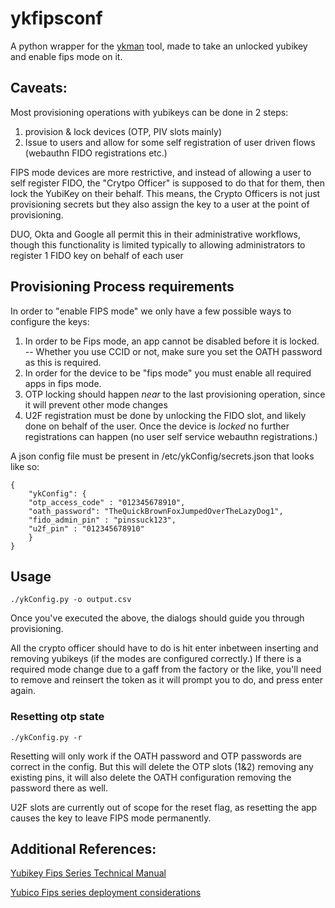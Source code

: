 # ykfipsconf
A python wrapper for the [ykman](https://github.com/Yubico/yubikey-manager) tool, made to take an unlocked yubikey and enable fips mode on it.

## Caveats:
Most provisioning operations with yubikeys can be done in 2 steps:
1. provision & lock devices (OTP, PIV slots mainly)
2. Issue to users and allow for some self registration of user driven flows (webauthn FIDO registrations etc.)

FIPS mode devices are more restrictive, and instead of allowing a user to self register FIDO, the "Crytpo Officer" is supposed to do that for them, then lock the YubiKey on their behalf.  This means, the Crypto Officers is not just provisioning secrets but they also assign the key to a user at the point of provisioning.

DUO, Okta and Google all permit this in their administrative workflows, though this functionality is limited typically to allowing administrators to register 1 FIDO key on behalf of each user

## Provisioning Process requirements
In order to "enable FIPS mode" we only have a few possible ways to configure the keys:
1. In order to be Fips mode, an app cannot be disabled before it is locked. -- Whether you use CCID or not, make sure you set the OATH password as this is required.
2. In order for the device to be "fips mode" you must enable all required apps in fips mode.
3. OTP locking should happen *near* to the last provisioning operation, since it will prevent other mode changes
4. U2F registration must be done by unlocking the FIDO slot, and likely done on behalf of the user.  Once the device is *locked* no further registrations can happen (no user self service webauthn registrations.)

A json config file must be present in /etc/ykConfig/secrets.json that looks like so:

```
{
    "ykConfig": {
    "otp_access_code" : "012345678910",
    "oath_password": "TheQuickBrownFoxJumpedOverTheLazyDog1",
    "fido_admin_pin" : "pinssuck123",
    "u2f_pin" : "012345678910"
    }
}
```

## Usage 

```./ykConfig.py -o output.csv```

Once you've executed the above, the dialogs should guide you through provisioning.

All the crypto officer should have to do is hit enter inbetween inserting and removing yubikeys (if the modes are configured correctly.) If there is a required mode change due to a gaff from the factory or the like, you'll need to remove and reinsert the token as it will prompt you to do, and press enter again.

### Resetting otp state

```./ykConfig.py -r```

Resetting will only work if the OATH password and OTP passwords are correct in the config.  But this will delete the OTP slots (1&2) removing any existing pins, it will also delete the OATH configuration removing the password there as well.  

U2F slots are currently out of scope for the reset flag, as resetting the app causes the key to leave FIPS mode permanently.

## Additional References:
[Yubikey Fips Series Technical Manual](https://support.yubico.com/support/solutions/articles/15000011059-yubikey-fips-series-technical-manual)

[Yubico Fips series deployment considerations](https://support.yubico.com/support/solutions/articles/15000022275-yubikey-fips-series-deployment-considerations)
